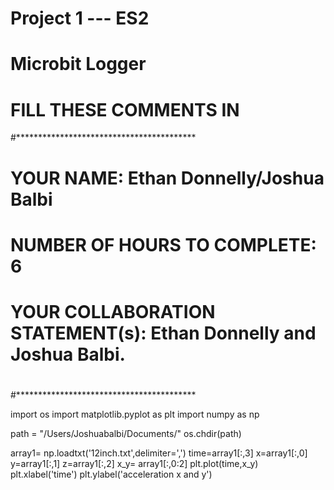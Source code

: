 # Project 1 --- ES2
# Microbit Logger

# FILL THESE COMMENTS IN
#*****************************************
# YOUR NAME: Ethan Donnelly/Joshua Balbi
# NUMBER OF HOURS TO COMPLETE: 6
# YOUR COLLABORATION STATEMENT(s): Ethan Donnelly and Joshua Balbi.
#
#
#*****************************************

import os
import matplotlib.pyplot as plt
import numpy as np

path = "/Users/Joshuabalbi/Documents/"
os.chdir(path)



array1= np.loadtxt('12inch.txt',delimiter=',')
time=array1[:,3]
x=array1[:,0]
y=array1[:,1]
z=array1[:,2]
x_y= array1[:,0:2]
plt.plot(time,x_y)
plt.xlabel('time')
plt.ylabel('acceleration x and y')

                         



